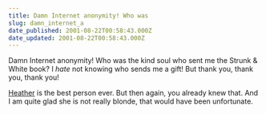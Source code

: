 ```yaml
---
title: Damn Internet anonymity! Who was
slug: damn_internet_a
date_published: 2001-08-22T00:58:43.000Z
date_updated: 2001-08-22T00:58:43.000Z
---
```


Damn Internet anonymity! Who was the kind soul who sent me the Strunk & White book? I *hate* not knowing who sends me a gift! But thank you, thank you, thank you!

[Heather](http://www.harrumph.com) is the best person ever. But then again, you already knew that. And I am quite glad she is not really blonde, that would have been unfortunate.
